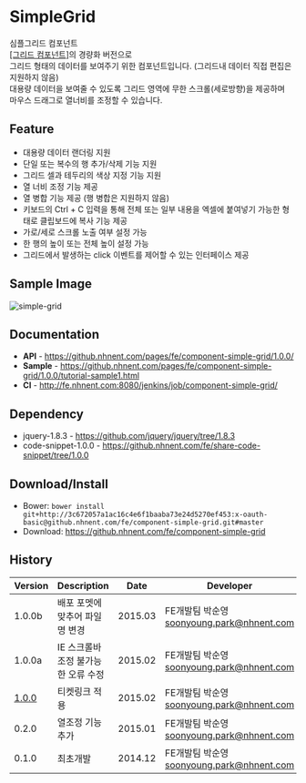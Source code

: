 SimpleGrid
======================
심플그리드 컴포넌트<br>
[[그리드 컴포넌트]](https://github.nhnent.com/fe/application-grid/)의 경량화 버전으로<br>
그리드 형태의 데이터를 보여주기 위한 컴포넌트입니다. (그리드내 데이터 직접 편집은 지원하지 않음) <br>
대용량 데이터을 보여줄 수 있도록 그리드 영역에 무한 스크롤(세로방향)을 제공하며<br>
마우스 드래그로 열너비를 조정할 수 있습니다.

## Feature
* 대용량 데이터 랜더링 지원
* 단일 또는 복수의 행 추가/삭제 기능 지원
* 그리드 셀과 테두리의 색상 지정 기능 지원
* 열 너비 조정 기능 제공
* 열 병합 기능 제공 (행 병합은 지원하지 않음)
* 키보드의 Ctrl + C 입력을 통해 전체 또는 일부 내용을 엑셀에 붙여넣기 가능한 형태로 클립보드에 복사 기능 제공
* 가로/세로 스크롤 노출 여부 설정 가능
* 한 행의 높이 또는 전체 높이 설정 가능
* 그리드에서 발생하는 click 이벤트를 제어할 수 있는 인터페이스 제공

## Sample Image
![simple-grid](https://github.nhnent.com/github-enterprise-assets/0000/0089/0000/0250/961bbab4-c399-11e4-845a-073c38599ddb.png)

## Documentation
* **API** - https://github.nhnent.com/pages/fe/component-simple-grid/1.0.0/
* **Sample** - https://github.nhnent.com/pages/fe/component-simple-grid/1.0.0/tutorial-sample1.html
* **CI** - http://fe.nhnent.com:8080/jenkins/job/component-simple-grid/

## Dependency
* jquery-1.8.3 - https://github.com/jquery/jquery/tree/1.8.3
* code-snippet-1.0.0 - https://github.nhnent.com/fe/share-code-snippet/tree/1.0.0

## Download/Install
* Bower: `bower install git+http://3c672057a1ac16c4e6f1baaba73e24d5270ef453:x-oauth-basic@github.nhnent.com/fe/component-simple-grid.git#master`
* Download: https://github.nhnent.com/fe/component-simple-grid

## History
| Version | Description | Date | Developer |
| ---- | ---- | ---- | ---- |
| 1.0.0b | 배포 포멧에 맞추어 파일명 변경 | 2015.03 | FE개발팀 박순영 <soonyoung.park@nhnent.com> |
| 1.0.0a | IE 스크롤바 조정 불가능한 오류 수정 | 2015.02 | FE개발팀 박순영 <soonyoung.park@nhnent.com> |
| <a href="https://github.nhnent.com/pages/fe/component-simple-grid/1.0.0/">1.0.0</a> | 티켓링크 적용 | 2015.02 | FE개발팀 박순영 <soonyoung.park@nhnent.com> |
| 0.2.0 | 열조정 기능 추가 | 2015.01 | FE개발팀 박순영 <soonyoung.park@nhnent.com> |
| 0.1.0 | 최초개발 | 2014.12 | FE개발팀 박순영 <soonyoung.park@nhnent.com> |




